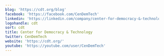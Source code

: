 ```yaml
---
blog: 'https://cdt.org/blog'
facebook: 'https://facebook.com/CenDemTech'
linkedin: 'https://linkedin.com/company/center-for-democracy-&-technology'
logohandle: cdt
sort: cdt
title: Center for Democracy & Technology
twitter: CenDemTech
website: 'https://cdt.org/'
youtube: 'https://youtube.com/user/CenDemTech'
---
```

